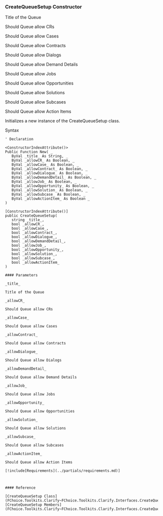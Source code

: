 ﻿### CreateQueueSetup Constructor

Title of the Queue

Should Queue allow CRs

Should Queue allow Cases

Should Queue allow Contracts

Should Queue allow Dialogs

Should Queue allow Demand Details

Should Queue allow Jobs

Should Queue allow Opportunities

Should Queue allow Solutions

Should Queue allow Subcases

Should Queue allow Action Items

Initializes a new instance of the CreateQueueSetup class.

Syntax

```vbnet
' Declaration

<ConstructorIndexAttribute()>
Public Function New( _
   ByVal _title_ As String, _
   ByVal _allowCR_ As Boolean, _
   ByVal _allowCase_ As Boolean, _
   ByVal _allowContract_ As Boolean, _
   ByVal _allowDialogue_ As Boolean, _
   ByVal _allowDemandDetail_ As Boolean, _
   ByVal _allowJob_ As Boolean, _
   ByVal _allowOpportunity_ As Boolean, _
   ByVal _allowSolution_ As Boolean, _
   ByVal _allowSubcase_ As Boolean, _
   ByVal _allowActionItem_ As Boolean _
)

[ConstructorIndexAttribute()]
public CreateQueueSetup( 
   string _title_,
   bool _allowCR_,
   bool _allowCase_,
   bool _allowContract_,
   bool _allowDialogue_,
   bool _allowDemandDetail_,
   bool _allowJob_,
   bool _allowOpportunity_,
   bool _allowSolution_,
   bool _allowSubcase_,
   bool _allowActionItem_
)

#### Parameters

_title_

Title of the Queue

_allowCR_

Should Queue allow CRs

_allowCase_

Should Queue allow Cases

_allowContract_

Should Queue allow Contracts

_allowDialogue_

Should Queue allow Dialogs

_allowDemandDetail_

Should Queue allow Demand Details

_allowJob_

Should Queue allow Jobs

_allowOpportunity_

Should Queue allow Opportunities

_allowSolution_

Should Queue allow Solutions

_allowSubcase_

Should Queue allow Subcases

_allowActionItem_

Should Queue allow Action Items

[!include[Requirements](../partials/requirements.md)]



#### Reference

[CreateQueueSetup Class](FChoice.Toolkits.Clarify~FChoice.Toolkits.Clarify.Interfaces.CreateQueueSetup.md)  
[CreateQueueSetup Members](FChoice.Toolkits.Clarify~FChoice.Toolkits.Clarify.Interfaces.CreateQueueSetup_members.md)